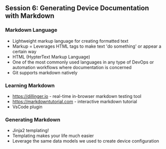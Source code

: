 ## Session 6: Generating Device Documentation with Markdown

### Markdown Language
- Lightweight markup language for creating formatted text
- Markup = Leverages HTML tags to make text 'do something' or appear a certain way
- HTML (HypterText Markup Language)
- One of the most commonly used languages in any type of DevOps or automation workflows where documentation is concerned
- Git supports markdown natively

### Learning Markdown
- https://dillinger.io - real-time in-browser markdown testing tool
- https://markdowntutorial.com - interactive markdown tutorial
- VsCode plugin

### Generating Markdown
- Jinja2 templating!
- Templating makes your life much easier
- Leverage the same data models we used to create device configuration
